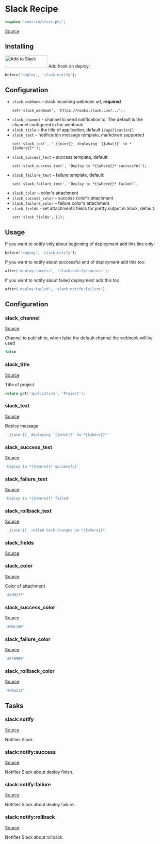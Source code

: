 <!-- DO NOT EDIT THIS FILE! -->
<!-- Instead edit contrib/slack.php -->
<!-- Then run bin/docgen -->

# Slack Recipe

```php
require 'contrib/slack.php';
```

[Source](/contrib/slack.php)



## Installing
<a href="https://slack.com/oauth/authorize?&client_id=113734341365.225973502034&scope=incoming-webhook"><img alt="Add to Slack" height="40" width="139" src="https://platform.slack-edge.com/img/add_to_slack.png" srcset="https://platform.slack-edge.com/img/add_to_slack.png 1x, https://platform.slack-edge.com/img/add_to_slack@2x.png 2x" /></a>
Add hook on deploy:
```php
before('deploy', 'slack:notify');
```
## Configuration
- `slack_webhook` – slack incoming webhook url, **required**
  ```
  set('slack_webhook', 'https://hooks.slack.com/...');
  ```
- `slack_channel` - channel to send notification to. The default is the channel configured in the webhook
- `slack_title` – the title of application, default `{{application}}`
- `slack_text` – notification message template, markdown supported
  ```
  set('slack_text', '_{{user}}_ deploying `{{what}}` to *{{where}}*');
  ```
- `slack_success_text` – success template, default:
  ```
  set('slack_success_text', 'Deploy to *{{where}}* successful');
  ```
- `slack_failure_text` – failure template, default:
  ```
  set('slack_failure_text', 'Deploy to *{{where}}* failed');
  ```
- `slack_color` – color's attachment
- `slack_success_color` – success color's attachment
- `slack_failure_color` – failure color's attachment
- `slack_fields` - set attachments fields for pretty output in Slack, default:
  ```
  set('slack_fields', []);
  ```
## Usage
If you want to notify only about beginning of deployment add this line only:
```php
before('deploy', 'slack:notify');
```
If you want to notify about successful end of deployment add this too:
```php
after('deploy:success', 'slack:notify:success');
```
If you want to notify about failed deployment add this too:
```php
after('deploy:failed', 'slack:notify:failure');
```


## Configuration
### slack_channel
[Source](https://github.com/deployphp/deployer/blob/master/contrib/slack.php#L70)

Channel to publish to, when false the default channel the webhook will be used

```php title="Default value"
false
```


### slack_title
[Source](https://github.com/deployphp/deployer/blob/master/contrib/slack.php#L73)

Title of project

```php title="Default value"
return get('application', 'Project');
```


### slack_text
[Source](https://github.com/deployphp/deployer/blob/master/contrib/slack.php#L78)

Deploy message

```php title="Default value"
'_{{user}}_ deploying `{{what}}` to *{{where}}*'
```


### slack_success_text
[Source](https://github.com/deployphp/deployer/blob/master/contrib/slack.php#L79)



```php title="Default value"
'Deploy to *{{where}}* successful'
```


### slack_failure_text
[Source](https://github.com/deployphp/deployer/blob/master/contrib/slack.php#L80)



```php title="Default value"
'Deploy to *{{where}}* failed'
```


### slack_rollback_text
[Source](https://github.com/deployphp/deployer/blob/master/contrib/slack.php#L81)



```php title="Default value"
'_{{user}}_ rolled back changes on *{{where}}*'
```


### slack_fields
[Source](https://github.com/deployphp/deployer/blob/master/contrib/slack.php#L82)





### slack_color
[Source](https://github.com/deployphp/deployer/blob/master/contrib/slack.php#L85)

Color of attachment

```php title="Default value"
'#4d91f7'
```


### slack_success_color
[Source](https://github.com/deployphp/deployer/blob/master/contrib/slack.php#L86)



```php title="Default value"
'#00c100'
```


### slack_failure_color
[Source](https://github.com/deployphp/deployer/blob/master/contrib/slack.php#L87)



```php title="Default value"
'#ff0909'
```


### slack_rollback_color
[Source](https://github.com/deployphp/deployer/blob/master/contrib/slack.php#L88)



```php title="Default value"
'#eba211'
```



## Tasks

### slack:notify
[Source](https://github.com/deployphp/deployer/blob/master/contrib/slack.php#L100)

Notifies Slack.




### slack:notify:success
[Source](https://github.com/deployphp/deployer/blob/master/contrib/slack.php#L120)

Notifies Slack about deploy finish.




### slack:notify:failure
[Source](https://github.com/deployphp/deployer/blob/master/contrib/slack.php#L141)

Notifies Slack about deploy failure.




### slack:notify:rollback
[Source](https://github.com/deployphp/deployer/blob/master/contrib/slack.php#L161)

Notifies Slack about rollback.




